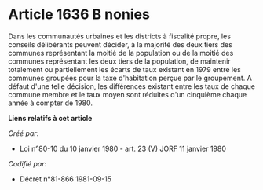 # Article 1636 B nonies

Dans les communautés urbaines et les districts à fiscalité propre, les conseils délibérants peuvent décider, à la majorité
des deux tiers des communes représentant la moitié de la population ou de la moitié des communes représentant les deux tiers
de la population, de maintenir totalement ou partiellement les écarts de taux existant en 1979 entre les communes groupées
pour la taxe d'habitation perçue par le groupement. A défaut d'une telle décision, les différences existant entre les taux de
chaque commune membre et le taux moyen sont réduites d'un cinquième chaque année à compter de 1980.

**Liens relatifs à cet article**

_Créé par_:

  - Loi n°80-10 du 10 janvier 1980 - art. 23 (V) JORF 11 janvier 1980

_Codifié par_:

  - Décret n°81-866 1981-09-15
